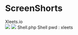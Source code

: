 # ScreenShorts
Xleets.io <br>
<img src="https://i.ibb.co/rtcQh5M/pwd-Screenshot-1.png">
<img src="https://i.ibb.co/r3NbHBC/Mailer-Screenshot-1.png">
Shell.php Shell pwd : xleets
